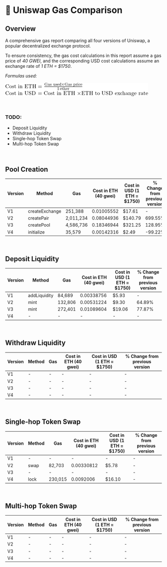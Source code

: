 # 🦄 Uniswap Gas Comparison

## Overview

A comprehensive gas report comparing all four versions of Uniswap, a popular decentralized exchange protocol.

To ensure consistency, the gas cost calculations in this report assume a gas price of *40 GWEI*, and the corresponding USD cost calculations assume an exchange rate of *1 ETH = $1750*.

*Formulas used:*

<div>
  <img src="assets/formulas.png" alt="Formulas"/>
</div>

&nbsp;
### TODO:

- Deposit Liquidity
- Withdraw Liquidity
- Single-hop Token Swap
- Multi-hop Token Swap

&nbsp;

## Pool Creation

| Version | Method          | Gas        | Cost in ETH (40 gwei) | Cost in USD (1 ETH = $1750) | % Change from previous version|
| ------- | --------------- | ---------- | --------------------- | --------------------------- | ----------------------------- |
| V1      | createExchange  | 251,388    | 0.01005552            | $17.61                      | -                             |
| V2      | createPair      | 2,011,234  | 0.08044936            | $140.79                     | 699.55%                       |
| V3      | createPool      | 4,586,736  | 0.18346944            | $321.25                     | 128.95%                       |
| V4      | initialize      | 35,579     | 0.00142316            | $2.49                       | -99.22%                       |

&nbsp;

## Deposit Liquidity

| Version | Method          | Gas        | Cost in ETH (40 gwei) | Cost in USD (1 ETH = $1750) | % Change from previous version|
| ------- | --------------- | ---------- | --------------------- | --------------------------- | ----------------------------- |
| V1      | addLiquidity    | 84,689     | 0.00338756            | $5.93                       | -                             |
| V2      | mint            | 132,806    | 0.00531224            | $9.30                       | 64.89%                        |
| V3      | mint            | 272,401    | 0.01089604            | $19.06                      | 77.87%                        |
| V4      | -               | -          | -                     | -                           | -                             |

&nbsp;

## Withdraw Liquidity

| Version | Method          | Gas        | Cost in ETH (40 gwei) | Cost in USD (1 ETH = $1750) | % Change from previous version|
| ------- | --------------- | ---------- | --------------------- | --------------------------- | ----------------------------- |
| V1      | -               | -          | -                     | -                           | -                             |
| V2      | -               | -          | -                     | -                           | -                             |
| V3      | -               | -          | -                     | -                           | -                             |
| V4      | -               | -          | -                     | -                           | -                             |

&nbsp;

## Single-hop Token Swap

| Version | Method          | Gas        | Cost in ETH (40 gwei) | Cost in USD (1 ETH = $1750) | % Change from previous version|
| ------- | --------------- | ---------- | --------------------- | --------------------------- | ----------------------------- |
| V1      | -               | -          | -                     | -                           | -                             |
| V2      | swap            | 82,703     | 0.00330812            | $5.78                       | -                             |
| V3      | -               | -          | -                     | -                           | -                             |
| V4      | lock            | 230,015    | 0.0092006             | $16.10                      | -                             |

&nbsp;

## Multi-hop Token Swap

| Version | Method          | Gas        | Cost in ETH (40 gwei) | Cost in USD (1 ETH = $1750) | % Change from previous version|
| ------- | --------------- | ---------- | --------------------- | --------------------------- | ----------------------------- |
| V1      | -               | -          | -                     | -                           | -                             |
| V2      | -               | -          | -                     | -                           | -                             |
| V3      | -               | -          | -                     | -                           | -                             |
| V4      | -               | -          | -                     | -                           | -                             |